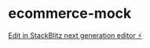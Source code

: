 # ecommerce-mock

[Edit in StackBlitz next generation editor ⚡️](https://stackblitz.com/~/github.com/jjdn-hsd/ecommerce-mock)